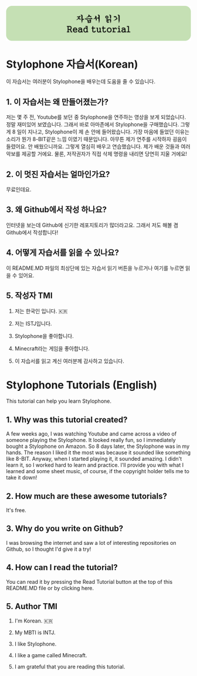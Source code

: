 [![readbutton](./tutorial-assets/read-tutorial-button.png)](./tutorials/README.md)
# Stylophone 자습서(Korean)

이 자습서는 여러분이 Stylophone을 배우는데 도움을 줄 수 있습니다.

## 1. 이 자습서는 왜 만들어졌는가?

저는 몇 주 전, Youtube를 보던 중 Stylophone을 연주하는 영상을 보게 되었습니다. 정말 재미있어 보였습니다. 그래서 바로 아마존에서 Stylophone을 구매했습니다. 그렇게 8 일이 지나고, Stylophone이 제 손 안에 들어왔습니다. 가장 마음에 들었던 이유는 소리가 뭔가 8-BIT같은 느낌 이였기 때문입니다. 아무튼 제가 연주를 시작하자 굉음이 들렸어요. 안 배웠으니까요. 그렇게 열심히 배우고 연습했습니다. 제가 배운 것들과 여러 악보를 제공할 거에요. 물론, 저작권자가 직접 삭제 명령을 내리면 당연히 지울 거에요!

## 2. 이 멋진 자습서는 얼마인가요?

무료인데요.

## 3. 왜 Github에서 작성 하나요?

인터넷을 보는데 Github에 신기한 레포지토리가 많더라고요. 그래서 저도 해볼 겸 Github에서 작성합니다!

## 4. 어떻게 자습서를 읽을 수 있나요?

이 README.MD 파일의 최상단에 있는 자습서 읽기 버튼을 누르거나 여기를 누르면 읽을 수 있어요.

## 5. 작성자 TMI

1. 저는 한국인 입니다. 🇰🇷

2. 저는 ISTJ입니다.

3. Stylophone을 좋아합니다.

4. Minecraft라는 게임을 좋아합니다.

5. 이 자습서를 읽고 계신 여러분께 감사하고 있습니다.



# Stylophone Tutorials (English)

This tutorial can help you learn Stylophone.

## 1. Why was this tutorial created?

A few weeks ago, I was watching Youtube and came across a video of someone playing the Stylophone. It looked really fun, so I immediately bought a Stylophone on Amazon. So 8 days later, the Stylophone was in my hands. The reason I liked it the most was because it sounded like something like 8-BIT. Anyway, when I started playing it, it sounded amazing. I didn't learn it, so I worked hard to learn and practice. I'll provide you with what I learned and some sheet music, of course, if the copyright holder tells me to take it down!

## 2. How much are these awesome tutorials?

It's free.

## 3. Why do you write on Github?

I was browsing the internet and saw a lot of interesting repositories on Github, so I thought I'd give it a try!

## 4. How can I read the tutorial?

You can read it by pressing the Read Tutorial button at the top of this README.MD file or by clicking here.

## 5. Author TMI

1. I'm Korean. 🇰🇷

2. My MBTI is INTJ.
3. I like Stylophone.
4. I like a game called Minecraft.
5. I am grateful that you are reading this tutorial.
